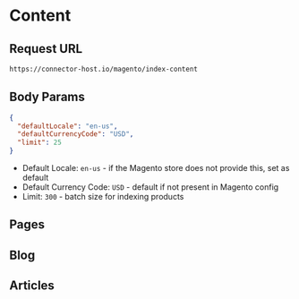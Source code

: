 # Content

## Request URL

```bash
https://connector-host.io/magento/index-content
```

## Body Params

```json
{
  "defaultLocale": "en-us",
  "defaultCurrencyCode": "USD",
  "limit": 25
}

```

- Default Locale: `en-us` - if the Magento store does not provide this, set as default
- Default Currency Code: `USD` - default if not present in Magento config
- Limit: `300` - batch size for indexing products

## Pages


## Blog


## Articles